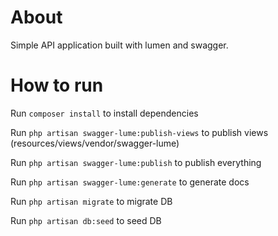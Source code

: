 # About

Simple API application built with lumen and swagger.


# How to run

Run `composer install` to install dependencies


Run `php artisan swagger-lume:publish-views` to publish views (resources/views/vendor/swagger-lume)

Run `php artisan swagger-lume:publish` to publish everything

Run `php artisan swagger-lume:generate` to generate docs


Run `php artisan migrate` to migrate DB

Run `php artisan db:seed` to seed DB
